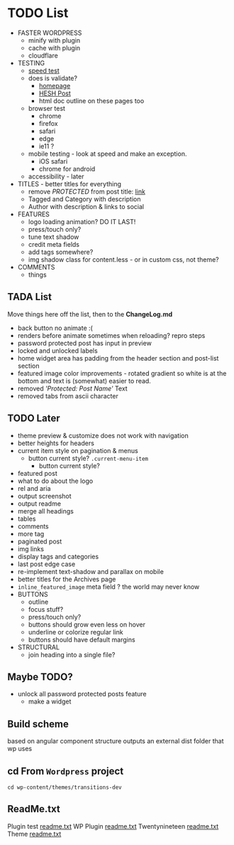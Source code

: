 # TODO List
- FASTER WORDPRESS
	- minify with plugin
	- cache with plugin
	- cloudflare
- TESTING
	- [speed test](https://developers.google.com/speed/pagespeed/insights/?url=https%3A%2F%2Fbradford.digital%2F)
	- does is validate?
		- [homepage](https://validator.w3.org/nu/?doc=https%3A%2F%2Fbradford.digital%2F)
		- [HESH Post](https://validator.w3.org/nu/?showsource=yes&showoutline=yes&doc=https%3A%2F%2Fbradford.digital%2Fwordpress-syntax-highlighter-plugin%2F)
		- html doc outline on these pages too
	- browser test
		- chrome
		- firefox
		- safari
		- edge
		- ie11 ?
	- mobile testing - look at speed and make an exception.
		- iOS safari
		- chrome for android
	- accessibility - later
- TITLES - better titles for everything
	- remove _PROTECTED_ from post title: [link](https://www.templatemonster.com/help/wordpress-how-to-removechange-protected-prefix-for-password-protected-posts.html)
	- Tagged and Category with description
	- Author with description & links to social
- FEATURES
	- logo loading animation? DO IT LAST!
	- press/touch only?
	- tune text shadow
	- credit meta fields
	- add tags somewhere?
	- img shadow class for content.less - or in custom css, not theme?
- COMMENTS
	- things

## TADA List
Move things here off the list, then to the __ChangeLog.md__
- back button no animate :(
- renders before animate sometimes when reloading? repro steps
- password protected post has input in preview
- locked and unlocked labels
- home widget area has padding from the header section and post-list section
- featured image color improvements - rotated gradient so white is at the bottom and text is (somewhat) easier to read.
- removed _'Protected: Post Name'_ Text
- removed tabs from ascii character


## TODO Later
- theme preview & customize does not work with navigation
- better heights for headers
- current item style on pagination & menus
	- button current style? `.current-menu-item`
		- button current style? 
- featured post 
- what to do about the logo
- rel and aria
- output screenshot
- output readme
- merge all headings
- tables
- comments
- more tag
- paginated post
- img links
- display tags and categories
- last post edge case
- re-implement text-shadow and parallax on mobile
- better titles for the Archives page
- `inline_featured_image` meta field ? the world may never know
- BUTTONS
	- outline
	- focus stuff?
	- press/touch only?
	- buttons should grow even less on hover
	- underline or colorize regular link
	- buttons should have default margins
- STRUCTURAL
	- join heading into a single file?

## Maybe TODO?
- unlock all password protected posts feature
	- make a widget

## Build scheme
based on angular component structure
outputs an external dist folder that wp uses


## cd From `Wordpress` project
`cd wp-content/themes/transitions-dev`


## ReadMe.txt
Plugin test [readme.txt](https://generatewp.com/plugin-readme/?clone=test-plugin-readme-txt-file)
WP Plugin [readme.txt](https://wordpress.org/plugins/readme.txt)
Twentynineteen [readme.txt](https://github.com/WordPress/WordPress/blob/master/wp-content/themes/twentynineteen/readme.txt)
Theme [readme.txt](https://make.wordpress.org/themes/2015/04/29/a-revised-readme/)

